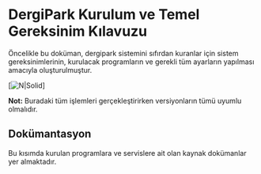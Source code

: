 # DergiPark Kurulum ve Temel Gereksinim Kılavuzu

Öncelikle bu doküman, dergipark sistemini sıfırdan kuranlar için sistem gereksinimlerinin, kurulacak programların ve gerekli tüm ayarların yapılması amacıyla oluşturulmuştur.

[![N|Solid](https://www.google.com/url?sa=i&url=https%3A%2F%2Ftr.linkedin.com%2Fcompany%2Fyonca-teknoloji&psig=AOvVaw04eSwPRv_41Kv_f4FDsqRv&ust=1630678473200000&source=images&cd=vfe&ved=0CAsQjRxqFwoTCPidtuu84PICFQAAAAAdAAAAABAD)]

**Not:** Buradaki tüm işlemleri gerçekleştirirken versiyonların tümü uyumlu olmalıdır.
## Dokümantasyon
Bu kısımda kurulan programlara ve servislere ait olan kaynak dokümanlar yer almaktadır.
